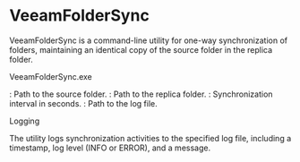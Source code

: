 # VeeamFolderSync
VeeamFolderSync is a command-line utility for one-way synchronization of folders, maintaining an identical copy of the source folder in the replica folder.

VeeamFolderSync.exe <sourceFolderPath> <replicaFolderPath> <syncIntervalInSeconds> <logFilePath>

<sourceFolderPath>: Path to the source folder.
<replicaFolderPath>: Path to the replica folder.
<syncIntervalInSeconds>: Synchronization interval in seconds.
<logFilePath>: Path to the log file.

Logging

The utility logs synchronization activities to the specified log file, including a timestamp, log level (INFO or ERROR), and a message.
